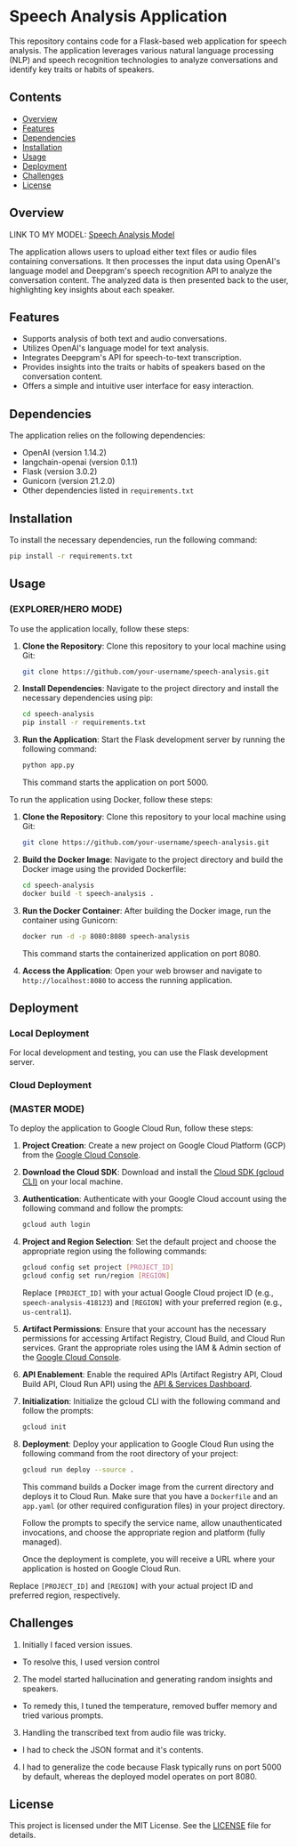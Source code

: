 # Speech Analysis Application

This repository contains code for a Flask-based web application for speech analysis. The application leverages various natural language processing (NLP) and speech recognition technologies to analyze conversations and identify key traits or habits of speakers.

## Contents

- [Overview](#overview)
- [Features](#features)
- [Dependencies](#dependencies)
- [Installation](#installation)
- [Usage](#usage)
- [Deployment](#deployment)
- [Challenges](#challenges)
- [License](#license)

## Overview

LINK TO MY MODEL: [Speech Analysis Model](https://speechanalysis-5ehzxowrfq-ue.a.run.app/)

The application allows users to upload either text files or audio files containing conversations. It then processes the input data using OpenAI's language model and Deepgram's speech recognition API to analyze the conversation content. The analyzed data is then presented back to the user, highlighting key insights about each speaker.

## Features

- Supports analysis of both text and audio conversations.
- Utilizes OpenAI's language model for text analysis.
- Integrates Deepgram's API for speech-to-text transcription.
- Provides insights into the traits or habits of speakers based on the conversation content.
- Offers a simple and intuitive user interface for easy interaction.

## Dependencies

The application relies on the following dependencies:

- OpenAI (version 1.14.2)
- langchain-openai (version 0.1.1)
- Flask (version 3.0.2)
- Gunicorn (version 21.2.0)
- Other dependencies listed in `requirements.txt`

## Installation

To install the necessary dependencies, run the following command:

```bash
pip install -r requirements.txt
```

## Usage

### (EXPLORER/HERO MODE)

To use the application locally, follow these steps:

1. **Clone the Repository**: Clone this repository to your local machine using Git:

    ```bash
    git clone https://github.com/your-username/speech-analysis.git
    ```

2. **Install Dependencies**: Navigate to the project directory and install the necessary dependencies using pip:

    ```bash
    cd speech-analysis
    pip install -r requirements.txt
    ```

3. **Run the Application**: Start the Flask development server by running the following command:

    ```bash
    python app.py
    ```

    This command starts the application on port 5000.


To run the application using Docker, follow these steps:

1. **Clone the Repository**: Clone this repository to your local machine using Git:

    ```bash
    git clone https://github.com/your-username/speech-analysis.git
    ```

2. **Build the Docker Image**: Navigate to the project directory and build the Docker image using the provided Dockerfile:

    ```bash
    cd speech-analysis
    docker build -t speech-analysis .
    ```

3. **Run the Docker Container**: After building the Docker image, run the container using Gunicorn:

    ```bash
    docker run -d -p 8080:8080 speech-analysis
    ```

    This command starts the containerized application on port 8080.

4. **Access the Application**: Open your web browser and navigate to `http://localhost:8080` to access the running application.


## Deployment

### Local Deployment

For local development and testing, you can use the Flask development server.

### Cloud Deployment
### (MASTER MODE)

To deploy the application to Google Cloud Run, follow these steps:

1. **Project Creation**: Create a new project on Google Cloud Platform (GCP) from the [Google Cloud Console](https://console.cloud.google.com/).

2. **Download the Cloud SDK**: Download and install the [Cloud SDK (gcloud CLI)](https://cloud.google.com/sdk/docs/install) on your local machine.

3. **Authentication**: Authenticate with your Google Cloud account using the following command and follow the prompts:

    ```bash
    gcloud auth login
    ```

4. **Project and Region Selection**: Set the default project and choose the appropriate region using the following commands:

    ```bash
    gcloud config set project [PROJECT_ID]
    gcloud config set run/region [REGION]
    ```

   Replace `[PROJECT_ID]` with your actual Google Cloud project ID (e.g., `speech-analysis-418123`) and `[REGION]` with your preferred region (e.g., `us-central1`).

5. **Artifact Permissions**: Ensure that your account has the necessary permissions for accessing Artifact Registry, Cloud Build, and Cloud Run services. Grant the appropriate roles using the IAM & Admin section of the [Google Cloud Console](https://console.cloud.google.com/iam-admin/iam).

6. **API Enablement**: Enable the required APIs (Artifact Registry API, Cloud Build API, Cloud Run API) using the [API & Services Dashboard](https://console.cloud.google.com/apis/dashboard).

7. **Initialization**: Initialize the gcloud CLI with the following command and follow the prompts:

    ```bash
    gcloud init
    ```

8. **Deployment**: Deploy your application to Google Cloud Run using the following command from the root directory of your project:

    ```bash
    gcloud run deploy --source .
    ```

   This command builds a Docker image from the current directory and deploys it to Cloud Run. Make sure that you have a `Dockerfile` and an `app.yaml` (or other required configuration files) in your project directory.

   Follow the prompts to specify the service name, allow unauthenticated invocations, and choose the appropriate region and platform (fully managed).

   Once the deployment is complete, you will receive a URL where your application is hosted on Google Cloud Run.

Replace `[PROJECT_ID]` and `[REGION]` with your actual project ID and preferred region, respectively.

## Challenges

1. Initially I faced version issues.
- To resolve this, I used version control
2. The model started hallucination and generating random insights and speakers.
- To remedy this, I tuned the temperature, removed buffer memory and tried various prompts.
3. Handling the transcribed text from audio file was tricky.
- I had to check the JSON format and it's contents.
4. I had to generalize the code because Flask typically runs on port 5000 by default, whereas the deployed model operates on port 8080.

## License

This project is licensed under the MIT License. See the [LICENSE](LICENSE) file for details.

